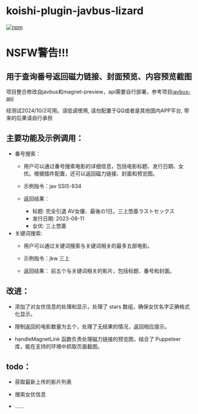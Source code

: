# koishi-plugin-javbus-lizard

[![npm](https://img.shields.io/npm/v/koishi-plugin-javbus-lizard?style=flat-square)](https://www.npmjs.com/package/koishi-plugin-javbus-lizard)

# NSFW警告!!!
## 用于查询番号返回磁力链接、封面预览、内容预览截图

项目整合修改自javbus和magnet-preview，api需要自行部署，参考项目[javbus-api](https://github.com/ovnrain/javbus-api)

经测试2024/10/2可用。请低调使用, 请勿配置于QQ或者是其他国内APP平台, 带来的后果请自行承担

## 主要功能及示例调用：
- 番号搜索：
  - 用户可以通过番号搜索电影的详细信息，包括电影标题、发行日期、女优。根据插件配置，还可以返回磁力链接、封面和预览图。
  
  - 示例指令：jav SSIS-834
  
  - 返回结果：
    - 标题: 完全引退 AV女優、最後の1日。三上悠亜ラストセックス
    - 发行日期: 2023-08-11
    - 女优: 三上悠亜
- 关键词搜索:
  - 用户可以通过关键词搜索与关键词相关的最多五部电影。
  
  - 示例指令：jkw 三上
  
  - 返回结果：
    前五个与关键词相关的影片，包括标题、番号和封面。

## 改进：
- 添加了对女优信息的处理和显示，处理了 stars 数组，确保女优名字正确格式化显示。

- 限制返回的电影数量为五个，处理了无结果的情况，返回相应提示。

- handleMagnetLink 函数负责处理磁力链接的预览图，结合了 Puppeteer 库，能在支持的环境中抓取页面截图。
## todo：
- 获取最新上传的影片列表

- 搜索女优信息

- ……